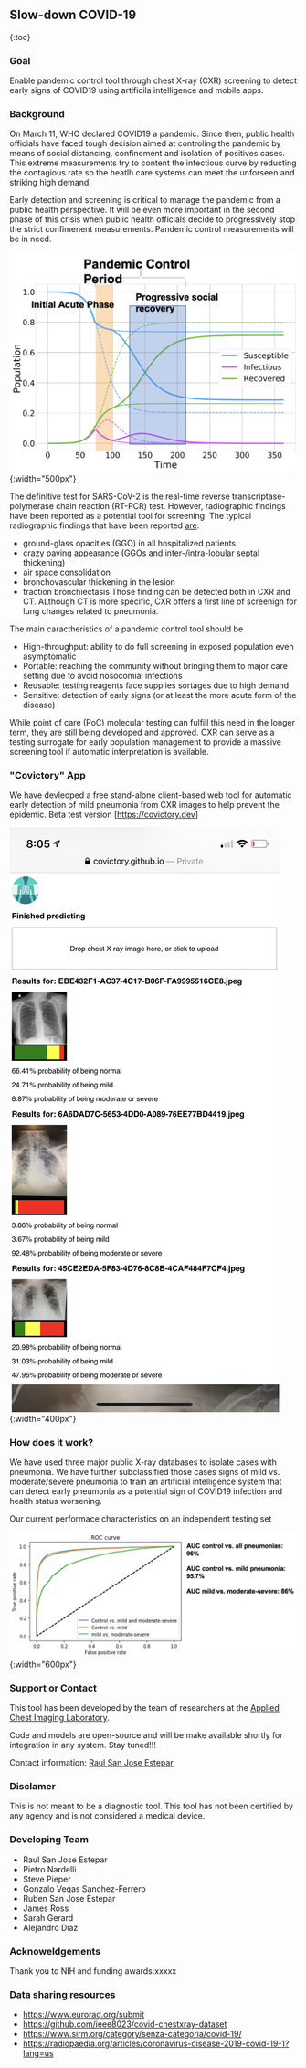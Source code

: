 ## Slow-down COVID-19
{:toc}
### Goal
Enable pandemic control tool through chest X-ray (CXR) screening to detect early signs of COVID19 using artificila intelligence and mobile apps.

### Background
On March 11, WHO declared COVID19 a pandemic. Since then, public health officials have faced tough decision aimed at controling the pandemic by means of social distancing, confinement and isolation of positives cases. This extreme measurements try to content the infectious curve by reducting the contagious rate so the heatlh care systems can meet the unforseen and striking high demand. 

Early detection and screening is critical to manage the pandemic from a public health perspective. It will be even more important in the second phase of this crisis when public health officials decide to progressively stop the strict confimenent measurements. Pandemic control measurements will be in need.

![Pandemic control phases](images/pandemic-control-evolution.png){:width="500px"}

The definitive test for SARS-CoV-2 is the real-time reverse transcriptase-polymerase chain reaction (RT-PCR) test. However, radiographic findings have been reported as a potential tool for screening. The typical radiographic findings that have been reported [are](https://radiopaedia.org/articles/coronavirus-disease-2019-covid-19-1?lang=us):
- ground-glass opacities (GGO) in all hospitalized patients
- crazy paving appearance (GGOs and inter-/intra-lobular septal thickening)
- air space consolidation
- bronchovascular thickening in the lesion
- traction bronchiectasis
Those finding can be detected both in CXR and CT. ALthough CT is more specific, CXR offers a first line of screenign for lung changes related to pneumonia.

The main caractheristics of a pandemic control tool should be 
- High-throughput: ability to do full screening in exposed population even asymptomatic
- Portable: reaching the community without bringing them to major care setting due to avoid nosocomial infections
- Reusable: testing reagents face supplies sortages due to high demand
- Sensitive: detection of early signs (or at least the more acute form of the disease) 

While point of care (PoC) molecular testing can fulfill this need in the longer term, they are still being developed and  approved. CXR can serve as a testing surrogate for early population management to provide a massive screening tool if automatic interpretation is available.


### "Covictory" App
We have devleoped  a free stand-alone client-based web tool for automatic early detection of mild pneumonia from CXR images to help prevent the epidemic.  Beta test version [https://covictory.dev]

![Covictory App Beta test](images/covictory-mobile-gui.png){:width="400px"}


### How does it work?
We have used three major public X-ray databases to isolate cases with pneumonia. We have further subclassified those cases signs of mild vs. moderate/severe pneumonia to train an artificial intelligence system that can detect early pneumonia as a potential sign of COVID19 infection and health status worsening.  

Our current performace characteristics on an independent testing set

![Performance characteristics](images/slowdonwcovic19-network-performance.png){:width="600px"}

### Support or Contact
This tool has been developed by the team of researchers at the [Applied Chest Imaging Laboratory](acil.med.harvard.edu). 

Code and models are open-source and will be make available shortly for integration in any system. Stay tuned!!!

Contact information: [Raul San Jose Estepar](rsanjose@bwh.harvard.edu)

### Disclamer
This is not meant to be a diagnostic tool. This tool has not been certified by any agency and is not considered a medical device.

### Developing Team
* Raul San Jose Estepar
* Pietro Nardelli
* Steve Pieper
* Gonzalo Vegas Sanchez-Ferrero
* Ruben San Jose Estepar
* James Ross
* Sarah Gerard
* Alejandro Diaz

### Acknoweldgements
Thank you to NIH and funding awards:xxxxx

### Data sharing resources
- https://www.eurorad.org/submit
- https://github.com/ieee8023/covid-chestxray-dataset
- https://www.sirm.org/category/senza-categoria/covid-19/
- https://radiopaedia.org/articles/coronavirus-disease-2019-covid-19-1?lang=us
